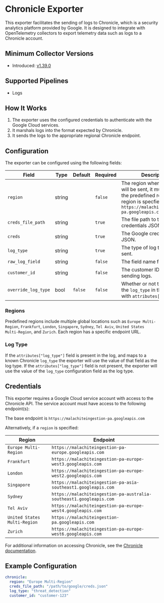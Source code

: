 # Chronicle Exporter

This exporter facilitates the sending of logs to Chronicle, which is a security analytics platform provided by Google. It is designed to integrate with OpenTelemetry collectors to export telemetry data such as logs to a Chronicle account.

## Minimum Collector Versions

- Introduced: [v1.39.0](https://github.com/observIQ/bindplane-agent/releases/tag/v1.39.0)

## Supported Pipelines

- Logs

## How It Works

1. The exporter uses the configured credentials to authenticate with the Google Cloud services.
2. It marshals logs into the format expected by Chronicle.
3. It sends the logs to the appropriate regional Chronicle endpoint.

## Configuration

The exporter can be configured using the following fields:

| Field               | Type   | Default | Required | Description                                                                                                                                                           |
| ------------------- | ------ | ------- | -------- | --------------------------------------------------------------------------------------------------------------------------------------------------------------------- |
| `region`            | string |         | `false`  | The region where the data will be sent, it must be one of the predefined regions. if no region is specfied defaults to `https://malachiteingestion-pa.googleapis.com` |
| `creds_file_path`   | string |         | `true`   | The file path to the Google credentials JSON file.                                                                                                                    |
| `creds`             | string |         | `true`   | The Google credentials JSON.                                                                                                                                          |
| `log_type`          | string |         | `true`   | The type of log that will be sent.                                                                                                                                    |
| `raw_log_field`     | string |         | `false`  | The field name for raw logs.                                                                                                                                          |
| `customer_id`       | string |         | `false`  | The customer ID used for sending logs.                                                                                                                                |
| `override_log_type` | bool   | `false` | `false`  | Whether or not to override the `log_type` in the config with `attributes["log_type"]`                                                                                 |

### Regions

Predefined regions include multiple global locations such as `Europe Multi-Region`, `Frankfurt`, `London`, `Singapore`, `Sydney`, `Tel Aviv`, `United States Multi-Region`, and `Zurich`. Each region has a specific endpoint URL.

### Log Type

If the `attributes["log_type"]` field is present in the log, and maps to a known Chronicle `log_type` the exporter will use the value of that field as the log type. If the `attributes["log_type"]` field is not present, the exporter will use the value of the `log_type` configuration field as the log type.

## Credentials

This exporter requires a Google Cloud service account with access to the Chronicle API. The service account must have access to the following endpoint(s):

The base endpoint is `https://malachiteingestion-pa.googleapis.com`

Alternatively, if a `region` is specified:

| Region                       | Endpoint                                                            |
| ---------------------------- | ------------------------------------------------------------------- |
| `Europe Multi-Region`        | `https://malachiteingestion-pa-europe.googleapis.com`               |
| `Frankfurt`                  | `https://malachiteingestion-pa-europe-west3.googleapis.com`         |
| `London`                     | `https://malachiteingestion-pa-europe-west2.googleapis.com`         |
| `Singapore`                  | `https://malachiteingestion-pa-asia-southeast1.googleapis.com`      |
| `Sydney`                     | `https://malachiteingestion-pa-australia-southeast1.googleapis.com` |
| `Tel Aviv`                   | `https://malachiteingestion-pa-europe-west4.googleapis.com`         |
| `United States Multi-Region` | `https://malachiteingestion-pa.googleapis.com`                      |
| `Zurich`                     | `https://malachiteingestion-pa-europe-west6.googleapis.com`         |

For additional information on accessing Chronicle, see the [Chronicle documentation](https://cloud.google.com/chronicle/docs/reference/ingestion-api#getting_api_authentication_credentials).

## Example Configuration

```yaml
chronicle:
  region: "Europe Multi-Region"
  creds_file_path: "/path/to/google/creds.json"
  log_type: "threat_detection"
  customer_id: "customer-123"
```
